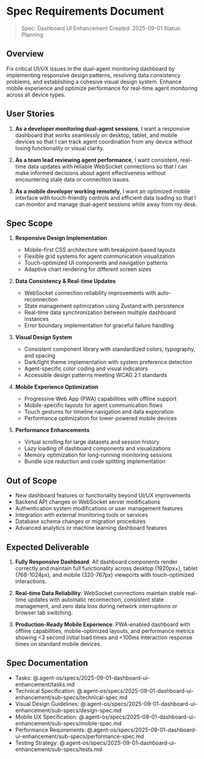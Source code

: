 # Spec Requirements Document

> Spec: Dashboard UI Enhancement
> Created: 2025-09-01
> Status: Planning

## Overview

Fix critical UI/UX issues in the dual-agent monitoring dashboard by implementing responsive design patterns, resolving data consistency problems, and establishing a cohesive visual design system. Enhance mobile experience and optimize performance for real-time agent monitoring across all device types.

## User Stories

1. **As a developer monitoring dual-agent sessions**, I want a responsive dashboard that works seamlessly on desktop, tablet, and mobile devices so that I can track agent coordination from any device without losing functionality or visual clarity.

2. **As a team lead reviewing agent performance**, I want consistent, real-time data updates with reliable WebSocket connections so that I can make informed decisions about agent effectiveness without encountering stale data or connection issues.

3. **As a mobile developer working remotely**, I want an optimized mobile interface with touch-friendly controls and efficient data loading so that I can monitor and manage dual-agent sessions while away from my desk.

## Spec Scope

1. **Responsive Design Implementation**
   - Mobile-first CSS architecture with breakpoint-based layouts
   - Flexible grid systems for agent communication visualization
   - Touch-optimized UI components and navigation patterns
   - Adaptive chart rendering for different screen sizes

2. **Data Consistency & Real-time Updates**
   - WebSocket connection reliability improvements with auto-reconnection
   - State management optimization using Zustand with persistence
   - Real-time data synchronization between multiple dashboard instances
   - Error boundary implementation for graceful failure handling

3. **Visual Design System**
   - Consistent component library with standardized colors, typography, and spacing
   - Dark/light theme implementation with system preference detection
   - Agent-specific color coding and visual indicators
   - Accessible design patterns meeting WCAG 2.1 standards

4. **Mobile Experience Optimization**
   - Progressive Web App (PWA) capabilities with offline support
   - Mobile-specific layouts for agent communication flows
   - Touch gestures for timeline navigation and data exploration
   - Performance optimization for lower-powered mobile devices

5. **Performance Enhancements**
   - Virtual scrolling for large datasets and session history
   - Lazy loading of dashboard components and visualizations
   - Memory optimization for long-running monitoring sessions
   - Bundle size reduction and code splitting implementation

## Out of Scope

- New dashboard features or functionality beyond UI/UX improvements
- Backend API changes or WebSocket server modifications
- Authentication system modifications or user management features
- Integration with external monitoring tools or services
- Database schema changes or migration procedures
- Advanced analytics or machine learning dashboard features

## Expected Deliverable

1. **Fully Responsive Dashboard**: All dashboard components render correctly and maintain full functionality across desktop (1920px+), tablet (768-1024px), and mobile (320-767px) viewports with touch-optimized interactions.

2. **Real-time Data Reliability**: WebSocket connections maintain stable real-time updates with automatic reconnection, consistent state management, and zero data loss during network interruptions or browser tab switching.

3. **Production-Ready Mobile Experience**: PWA-enabled dashboard with offline capabilities, mobile-optimized layouts, and performance metrics showing <3 second initial load times and <100ms interaction response times on standard mobile devices.

## Spec Documentation

- Tasks: @.agent-os/specs/2025-09-01-dashboard-ui-enhancement/tasks.md
- Technical Specification: @.agent-os/specs/2025-09-01-dashboard-ui-enhancement/sub-specs/technical-spec.md
- Visual Design Guidelines: @.agent-os/specs/2025-09-01-dashboard-ui-enhancement/sub-specs/design-spec.md
- Mobile UX Specification: @.agent-os/specs/2025-09-01-dashboard-ui-enhancement/sub-specs/mobile-spec.md
- Performance Requirements: @.agent-os/specs/2025-09-01-dashboard-ui-enhancement/sub-specs/performance-spec.md
- Testing Strategy: @.agent-os/specs/2025-09-01-dashboard-ui-enhancement/sub-specs/tests.md